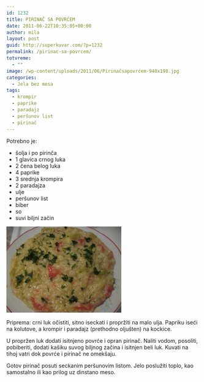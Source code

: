 ```yaml
---
id: 1232
title: PIRINAČ SA POVRĆEM
date: 2011-06-22T10:35:05+00:00
author: mila
layout: post
guid: http://superkuvar.com/?p=1232
permalink: /pirinac-sa-povrcem/
totvreme:
  - ""
image: /wp-content/uploads/2011/06/Pirinačsapovrćem-940x198.jpg
categories:
  - Jela bez mesa
tags:
  - krompir
  - paprike
  - paradajz
  - peršunov list
  - pirinač
---
```

Potrebno je:

  * šolja i po pirinča
  * 1 glavica crnog luka
  * 2 čena belog luka
  * 4 paprike
  * 3 srednja krompira
  * 2 paradajza
  * ulje
  * peršunov list
  * biber
  * so
  * suvi biljni začin

<img class="alignnone size-medium wp-image-3583" title="Pirinačsapovrćem" src="/wp-content/uploads/2011/06/Pirina%C4%8Dsapovr%C4%87em-300x225.jpg" alt="" width="300" height="225" /> 

Priprema: crni luk očistiti, sitno iseckati i propržiti na malo ulja. Papriku iseći na kolutove, a krompir i paradajz (prethodno oljušten) na kockice.

U propržen luk dodati isitnjeno povrće i opran pirinač. Naliti vodom, posoliti, pobiberiti, dodati kašiku suvog biljnog začina i isitnjen beli luk. Kuvati na tihoj vatri dok povrće i pirinač ne omekšaju.

Gotov pirinač posuti seckanim peršunovim listom. Jelo poslužiti toplo, kao samostalno ili kao prilog uz dinstano meso.